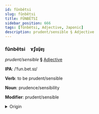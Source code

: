 ```yaml
---
id: fûnbêtsi
slug: fûnbêtsi
title: FÛNBÊTSI
sidebar_position: 666
tags: [fûnbêtsi, Adjective, Japonic]
description: prudent/sensible § Adjective
---
```


### fûnbêtsi&emsp;<span kind="abugida">ɤ̃ʄʋ̆ʇɐȷ</span>

*prudent/sensible* **§** [Adjective](../../tags/Adjective)

**IPA**: /ˈfun.bet.sɪ/

**Verb**: to be prudent/sensible

**Noun**: prudence/sensibility

**Modifier**: prudent/sensible

<details>
    <summary>Origin</summary>
    Japanese ふんべつ funbetsu [ɸɯ̟̃mbe̞t͡sɨ]<br/>
    <em>Japonic Language Family</em>
</details>